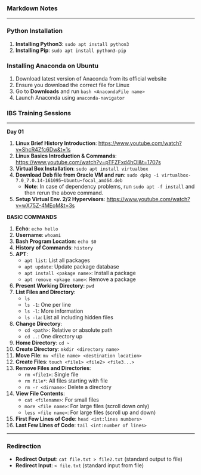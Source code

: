 ### Markdown Notes 

---
### Python Installation 

1. **Installing Python3**: ```sudo apt install python3```
2. **Installing Pip**: ```sudo apt install python3-pip```

### Installing Anaconda on Ubuntu

1. Download latest version of Anaconda from its official website
2. Ensure you download the correct file for Linux
3. Go to **Downloads** and run ```bash <AnacondaFile name>```
4. Launch Anaconda using ```anaconda-navigator```

### IBS Training Sessions 

---


**Day 01**

1. **Linux Brief History Introduction**: https://www.youtube.com/watch?v=ShcR4Zfc6Dw&t=1s
2. **Linux Basics Introduction & Commands**: https://www.youtube.com/watch?v=pTFZFxd4hOI&t=1707s
3. **Virtual Box Installation**: ```sudo apt install virtualbox```
4. **Download Deb file from Oracle VM and run**: ```sudo dpkg -i virtualbox-7.0_7.0.14-161095~Ubuntu~focal_amd64.deb```
    - **Note**: In case of dependency problems, run ```sudo apt -f install``` and then rerun the above command.
5. **Setup Virtual Env. 2/2 Hypervisors**: https://www.youtube.com/watch?v=wX75Z-4MEoM&t=3s


**BASIC COMMANDS**

1. **Echo**: ```echo hello```
2. **Username**: ```whoami```
3. **Bash Program Location**: ```echo $0```
4. **History of Commands**: ```history```
5. **APT**:
    - ```apt list```: List all packages
    - ```apt update```: Update package database
    - ```apt install <pakage name>```: Install a package
    - ```apt remove <pkage name>```: Remove a package
6. **Present Working Directory**: ```pwd```
7. **List Files and Directory**: 
    - ```ls``` 
    - ```ls -1```: One per line
    - ```ls -l```: More information
    - ```ls -la```: List all including hidden files
8. **Change Directory**:
    - ```cd <path>```: Relative or absolute path
    - ```cd ..```: One directory up
9. **Home Directory**: ```cd ~```
10. **Create Directory**: ```mkdir <directory name>```
11. **Move File**: ```mv <file name> <destination location>```
12. **Create Files**: ```touch <file1> <file2> <file3...>```
13. **Remove Files and Directories**:
    - ```rm <file1>```: Single file
    - ```rm file*```: All files starting with file
    - ```rm -r <dirname>```: Delete a directory
14. **View File Contents**:
    - ```cat <filename>```: For small files
    - ```more <file name>```: For large files (scroll down only)
    - ```less <file name>```: For large files (scroll up and down)
15. **First Few Lines of Code**: ```head <int:lines numbers>```
16. **Last Few Lines of Code**: ```tail <int:number of lines>```


---

### Redirection

- **Redirect Output**: ```cat file.txt > file2.txt``` (standard output to file)
- **Redirect Input**: ```< file.txt``` (standard input from file)